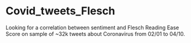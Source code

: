 # Covid_tweets_Flesch
Looking for a correlation between sentiment and Flesch Reading Ease Score on sample of ~32k tweets about Coronavirus from 02/01 to 04/10.
